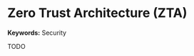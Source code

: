 # Zero Trust Architecture (ZTA)

**Keywords:** Security

<!--
https://app.pluralsight.com/course-player?clipId=cf1dd829-168e-454b-b448-eb576a900e2d
-->

TODO

